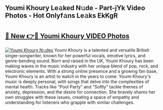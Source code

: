 ## Youmi Khoury Le𝚊ked N𝚞de - Part-jYk Video Photos - Hot Onlyf𝚊ns Le𝚊ks EkKgR

# <h2><a href="http://ab6994.deff.icu/?id=Youmi+Khoury">🔗 New 👉🔴 Youmi Khoury VIDEO Photos</a></h2>

[![Youmi Khoury N𝚞des](https://i.imgur.com/rIISA9y.gif)](http://ab6994.deff.icu/?id=Youmi+Khoury)
Youmi Khoury is a talented and versatile British singer-songwriter, known for her powerful vocals, emotive lyrics, and genre-bending sound. Born and raised in the UK, Youmi Khoury has been making waves in the music industry with her unique blend of pop, rock, and electronic elements. With a strong online presence and a growing fan base, Youmi Khoury is an artist to watch in the years to come. Youmi Khoury's music is deeply personal, with songs that delve into the complexities of mental health. Tracks like "Pool Party" and "Softly" tackle themes of anxiety, depression, and the desire for connection. She bravely shares her own struggles with these issues, creating a space of empathy and understanding for listeners who grapple with similar challenges.
